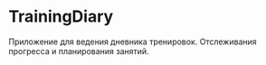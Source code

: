 # TrainingDiary
Приложение для ведения дневника тренировок. Отслеживания прогресса и планирования занятий.
